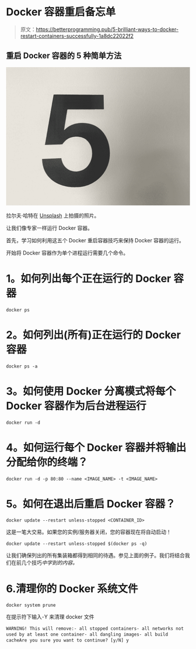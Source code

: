 # Docker 容器重启备忘单

> 原文：<https://betterprogramming.pub/5-brilliant-ways-to-docker-restart-containers-successfully-1a8dc22022f2>

## 重启 Docker 容器的 5 种简单方法

![](img/723fe8405e22c8af1d5613194ccb8681.png)

拉尔夫·哈特在 [Unsplash](https://unsplash.com?utm_source=medium&utm_medium=referral) 上拍摄的照片。

让我们像专家一样运行 Docker 容器。

首先，学习如何利用这五个 Docker 重启容器技巧来保持 Docker 容器的运行。

开始将 Docker 容器作为单个进程运行需要几个命令。

# **1。如何列出每个正在运行的 Docker 容器**

```
docker ps
```

# **2。如何列出(所有)正在运行的 Docker 容器**

```
docker ps -a
```

# **3。如何使用 Docker 分离模式将每个 Docker 容器作为后台进程运行**

```
docker run -d 
```

# **4。如何运行每个 Docker 容器并将输出分配给你的终端？**

```
docker run -d -p 80:80 --name <IMAGE_NAME> -t <IMAGE_NAME>
```

# **5。如何在退出后重启 Docker 容器？**

```
docker update --restart unless-stopped <CONTAINER_ID>
```

这是一笔大交易。如果您的实例/服务器关闭，您的容器现在将自动启动！

```
docker update --restart unless-stopped $(docker ps -q)
```

让我们确保列出的所有集装箱都得到相同的待遇。参见上面的例子。我们将结合我们在前几个技巧*中学到的内容。*

# 6.清理你的 Docker 系统文件

```
docker system prune 
```

在提示符下输入-Y 来清理 docker 文件

```
WARNING! This will remove:- all stopped containers- all networks not used by at least one container- all dangling images- all build cacheAre you sure you want to continue? [y/N] y
```